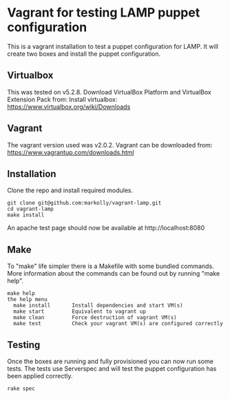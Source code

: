 # Vagrant for testing LAMP puppet configuration
This is a vagrant installation to test a puppet configuration for LAMP. It will create two boxes and install the puppet configuration.

## Virtualbox
This was tested on v5.2.8. Download VirtualBox Platform and VirtualBox Extension Pack from: Install virtualbox: https://www.virtualbox.org/wiki/Downloads

## Vagrant
The vagrant version used was v2.0.2. Vagrant can be downloaded from: https://www.vagrantup.com/downloads.html

## Installation
Clone the repo and install required modules. 
```
git clone git@github.com:markolly/vagrant-lamp.git
cd vagrant-lamp
make install
```
An apache test page should now be available at http://localhost:8080

## Make
To "make" life simpler there is a Makefile with some bundled commands. More information about the commands can be found out by running "make help".
```
make help
the help menu
  make install       Install dependencies and start VM(s)
  make start         Equivalent to vagrant up
  make clean         Force destruction of vagrant VM(s)
  make test          Check your vagrant VM(s) are configured correctly
```

## Testing
Once the boxes are running and fully provisioned you can now run some tests. The tests use Serverspec and will test the puppet configuration has been applied correctly.
```
rake spec
```
